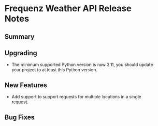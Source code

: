 # Frequenz Weather API Release Notes

## Summary


## Upgrading

- The minimum supported Python version is now 3.11, you should update your project to at least this Python version.

## New Features

- Add support to support requests for multiple locations in a single request.

## Bug Fixes

